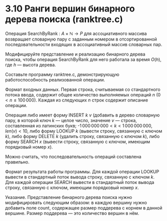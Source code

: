 # 3.10 Ранги вершин бинарного дерева поиска (ranktree.c)
Операция SearchByRank : $A \times \mathbb{N} \to P$ для ассоциативного массива возвращает словарную пару с заданным номером в отсортированной последовательности входящих в ассоциативный массив словарных пар.

Модифицируйте представление и реализацию бинарного дерева поиска, чтобы операция SearchByRank для него работала за время $O(h)$, где $h$ — высота дерева.

Составьте программу ranktree.c, демонстрирующую работоспособность реализованной операции.

Формат входных данных. Первая строка, считываемая со стандартного потока ввода, содержит общее количество выполняемых операций $n$ $(0 < n \le 100\,000)$. Каждая из следующих $n$ строк содержит описание операции.

Операция либо имеет форму INSERT $k$ $v$ (добавить в дерево словарную пару, в которой ключ $k$ — целое число, значение $v$ — строка, составленная из латинских букв; -$1\,000\,000\,000 < k < 1\,000\,000\,000$, $len(v) < 10$, либо форму LOOKUP $k$ (вывести строку, связанную с ключом $k$), либо форму DELETE $k$ (удалить строку, связанную с ключом $k$), либо форму SEARCH $x$ (вывести строку, связанную с ключом, имеющим порядковый номер $x$).

Можно считать, что последовательность операций составлена правильно.

Формат результата работы программы. Для каждой операции LOOKUP вывести в стандартный поток вывода строку, связанную с ключом $k$. Для каждой операции SEARCH вывести в стандартный поток вывода строку, связанную с ключом, имеющим порядковый номер $x$.

Указание. Представление бинарного дерева поиска нужно модифицировать следующим образом: в каждую вершину нужно добавить поле count, содержащее размер поддерева с корнем в данной вершине. Размер поддерева — это количество вершин в нём.
